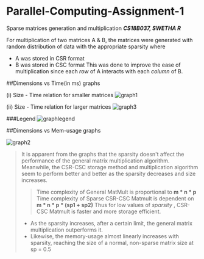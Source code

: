 # Parallel-Computing-Assignment-1
Sparse matrices generation and multiplication
***CS18B037, SWETHA R***

For multiplication of two matrices A & B, the matrices were generated with random distribution of data with the appropriate sparsity where
- A was stored in CSR format
- B was stored in CSC format
This was done to improve the ease of multiplication since each *row* of A interacts with each *column* of B.

##Dimensions vs Time(in ms) graphs 

(i) Size - Time relation for smaller matrices
![graph1](https://user-images.githubusercontent.com/54976315/132138830-90a60fed-8e8f-4e42-8429-2159eaf21dea.png)

(ii) Size - Time relation for larger matrices
![graph3](https://user-images.githubusercontent.com/54976315/132138833-1b32192b-0902-4d53-9041-c6e35a42a8e8.png)

###Legend
![graphlegend](https://user-images.githubusercontent.com/54976315/132138870-518b6cf4-1202-4fb9-ab14-94b56d1b3b47.png)



##Dimensions vs Mem-usage graphs 

![graph2](https://user-images.githubusercontent.com/54976315/132154551-502a59a7-e6dc-4240-a232-437df97050ca.png)

> It is apparent from the graphs that the sparsity doesn't affect the performance of the general matrix multiplication algorithm. 
> Meanwhile, the CSR-CSC storage method and multiplication algorithm seem to perform better and better as the sparsity decreases and size increases.
> > Time complexity of General MatMult is proportional to **m * n * p**
> > Time complexity of Sparse CSR-CSC Matmult is dependent on **m * n * p * (sp1 + sp2)**
> Thus for low values of *sparsity* , CSR-CSC Matmult is faster and more storage efficient. 
> - As the sparsity increases, after a certain limit, the general matrix multiplication outperforms it.
> - Likewise, the memory-usage almost linearly increases with sparsity, reaching the size of a normal, non-sparse matrix size at sp = 0.5
